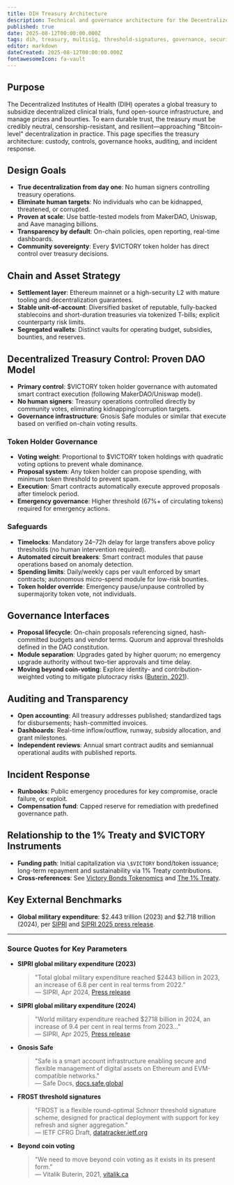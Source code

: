 ```yaml
---
title: DIH Treasury Architecture
description: Technical and governance architecture for the Decentralized Institutes of Health (DIH) Treasury, targeting Bitcoin-level decentralization via multi-sig and threshold signatures.
published: true
date: 2025-08-12T00:00:00.000Z
tags: dih, treasury, multisig, threshold-signatures, governance, security, transparency
editor: markdown
dateCreated: 2025-08-12T00:00:00.000Z
fontawesomeIcon: fa-vault
---
```


## Purpose

The Decentralized Institutes of Health (DIH) operates a global treasury to subsidize decentralized clinical trials, fund open-source infrastructure, and manage prizes and bounties. To earn durable trust, the treasury must be credibly neutral, censorship-resistant, and resilient—approaching "Bitcoin-level" decentralization in practice. This page specifies the treasury architecture: custody, controls, governance hooks, auditing, and incident response.

## Design Goals

- **True decentralization from day one**: No human signers controlling treasury operations.
- **Eliminate human targets**: No individuals who can be kidnapped, threatened, or corrupted.
- **Proven at scale**: Use battle-tested models from MakerDAO, Uniswap, and Aave managing billions.
- **Transparency by default**: On-chain policies, open reporting, real-time dashboards.
- **Community sovereignty**: Every \$VICTORY token holder has direct control over treasury decisions.

## Chain and Asset Strategy

- **Settlement layer**: Ethereum mainnet or a high-security L2 with mature tooling and decentralization guarantees.
- **Stable unit-of-account**: Diversified basket of reputable, fully-backed stablecoins and short-duration treasuries via tokenized T-bills; explicit counterparty risk limits.
- **Segregated wallets**: Distinct vaults for operating budget, subsidies, bounties, and reserves.

## Decentralized Treasury Control: Proven DAO Model

- **Primary control**: \$VICTORY token holder governance with automated smart contract execution (following MakerDAO/Uniswap model).
- **No human signers**: Treasury operations controlled directly by community votes, eliminating kidnapping/corruption targets.
- **Governance infrastructure**: Gnosis Safe modules or similar that execute based on verified on-chain voting results.

### Token Holder Governance

- **Voting weight**: Proportional to \$VICTORY token holdings with quadratic voting options to prevent whale dominance.
- **Proposal system**: Any token holder can propose spending, with minimum token threshold to prevent spam.
- **Execution**: Smart contracts automatically execute approved proposals after timelock period.
- **Emergency governance**: Higher threshold (67%+ of circulating tokens) required for emergency actions.

### Safeguards

- **Timelocks**: Mandatory 24–72h delay for large transfers above policy thresholds (no human intervention required).
- **Automated circuit breakers**: Smart contract modules that pause operations based on anomaly detection.
- **Spending limits**: Daily/weekly caps per vault enforced by smart contracts; autonomous micro-spend module for low-risk bounties.
- **Token holder override**: Emergency pause/unpause controlled by supermajority token vote, not individuals.

## Governance Interfaces

- **Proposal lifecycle**: On-chain proposals referencing signed, hash-committed budgets and vendor terms. Quorum and approval thresholds defined in the DAO constitution.
- **Module separation**: Upgrades gated by higher quorum; no emergency upgrade authority without two-tier approvals and time delay.
- **Moving beyond coin-voting**: Explore identity- and contribution-weighted voting to mitigate plutocracy risks ([Buterin, 2021](https://vitalik.ca/general/2021/08/16/voting3.html)).

## Auditing and Transparency

- **Open accounting**: All treasury addresses published; standardized tags for disbursements; hash-committed invoices.
- **Dashboards**: Real-time inflow/outflow, runway, subsidy allocation, and grant milestones.
- **Independent reviews**: Annual smart contract audits and semiannual operational audits with published reports.

## Incident Response

- **Runbooks**: Public emergency procedures for key compromise, oracle failure, or exploit.
- **Compensation fund**: Capped reserve for remediation with predefined governance path.

## Relationship to the 1% Treaty and $VICTORY Instruments

- **Funding path**: Initial capitalization via `\$VICTORY` bond/token issuance; long-term repayment and sustainability via 1% Treaty contributions.
- **Cross-references**: See [Victory Bonds Tokenomics](../../strategy/1-percent-treaty/victory-bonds-tokenomics.md) and [The 1% Treaty](../../strategy/1-percent-treaty/1-percent-treaty.md).

## Key External Benchmarks

- **Global military expenditure**: \$2.443 trillion (2023) and \$2.718 trillion (2024), per [SIPRI](https://www.sipri.org/media/press-release/2024/global-military-spending-surges-amid-war-rising-tensions-and-insecurity) and [SIPRI 2025 press release](https://www.sipri.org/media/press-release/2025/unprecedented-rise-global-military-expenditure-european-and-middle-east-spending-surges).

---

### Source Quotes for Key Parameters

* **SIPRI global military expenditure (2023)**
  > "Total global military expenditure reached \$2443 billion in 2023, an increase of 6.8 per cent in real terms from 2022."  
  > — SIPRI, Apr 2024, [Press release](https://www.sipri.org/media/press-release/2024/global-military-spending-surges-amid-war-rising-tensions-and-insecurity)

* **SIPRI global military expenditure (2024)**
  > "World military expenditure reached \$2718 billion in 2024, an increase of 9.4 per cent in real terms from 2023..."  
  > — SIPRI, Apr 2025, [Press release](https://www.sipri.org/media/press-release/2025/unprecedented-rise-global-military-expenditure-european-and-middle-east-spending-surges)

* **Gnosis Safe**
  > "Safe is a smart account infrastructure enabling secure and flexible management of digital assets on Ethereum and EVM-compatible networks."  
  > — Safe Docs, [docs.safe.global](https://docs.safe.global/)

* **FROST threshold signatures**
  > "FROST is a flexible round-optimal Schnorr threshold signature scheme, designed for practical deployment with support for key refresh and signer aggregation."  
  > — IETF CFRG Draft, [datatracker.ietf.org](https://datatracker.ietf.org/doc/draft-irtf-cfrg-frost/)

* **Beyond coin voting**
  > "We need to move beyond coin voting as it exists in its present form."  
  > — Vitalik Buterin, 2021, [vitalik.ca](https://vitalik.ca/general/2021/08/16/voting3.html)


